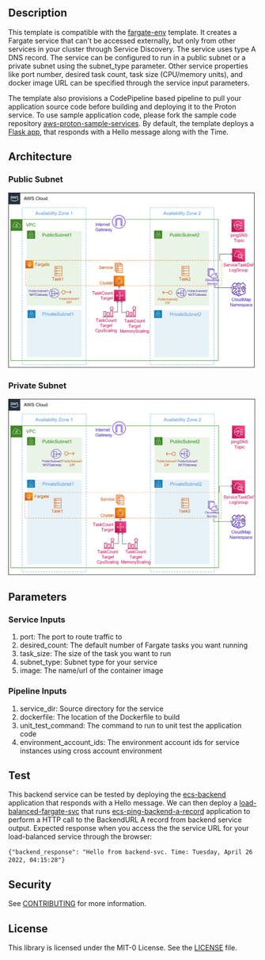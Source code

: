 ## Description

This template is compatible with the [fargate-env](../../environment-templates/fargate-env) template. It creates a Fargate service that can't be accessed externally, but only from other services in your cluster through Service Discovery. The service uses type A DNS record. The service can be configured to run in a public subnet or a private subnet using the subnet_type parameter. Other service properties like port number, desired task count, task size (CPU/memory units), and docker image URL can be specified through the service input parameters. 

The template also provisions a CodePipeline based pipeline to pull your application source code before building and deploying it to the Proton service. To use sample application code, please fork the sample code repository [aws-proton-sample-services](https://github.com/aws-samples/aws-proton-sample-services). By default, the template deploys a [Flask app](https://github.com/aws-samples/aws-proton-sample-services/tree/main/ecs-backend), that responds with a Hello message along with the Time. 


## Architecture

### Public Subnet
![backend-fargate-public-srv](../../images/backend-fargate-public-srv.png)

### Private Subnet
![backend-fargate-private-srv](../../images/backend-fargate-private-srv.png)

## Parameters

### Service Inputs

1. port: The port to route traffic to
2. desired_count: The default number of Fargate tasks you want running
3. task_size: The size of the task you want to run
4. subnet_type: Subnet type for your service
5. image: The name/url of the container image

### Pipeline Inputs

1. service_dir: Source directory for the service
2. dockerfile: The location of the Dockerfile to build
3. unit_test_command: The command to run to unit test the application code
4. environment_account_ids: The environment account ids for service instances using cross account environment

## Test
This backend service can be tested by deploying the [ecs-backend](https://github.com/aws-samples/aws-proton-sample-services/tree/main/ecs-backend) application that responds with a Hello message. We can then deploy a [load-balanced-fargate-svc](../load-balanced-fargate-svc) that runs [ecs-ping-backend-a-record](https://github.com/aws-samples/aws-proton-sample-services/tree/main/ecs-ping-backend-a-record) application to perform a HTTP call to the BackendURL A record from backend service output. Expected response when you access the the service URL for your load-balanced service through the browser:
```
{"backend_response": "Hello from backend-svc. Time: Tuesday, April 26 2022, 04:15:28"}
```

## Security

See [CONTRIBUTING](../../CONTRIBUTING.md#security-issue-notifications) for more information.

## License

This library is licensed under the MIT-0 License. See the [LICENSE](../../LICENSE) file.

